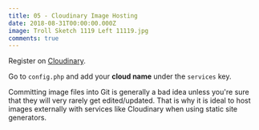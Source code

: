 ```yaml
---
title: 05 - Cloudinary Image Hosting
date: 2018-08-31T00:00:00.000Z
image: Troll Sketch 1119 Left 11119.jpg
comments: true
---
```

Register on [Cloudinary](https://cloudinary.com/invites/lpov9zyyucivvxsnalc5/qq2slabgpy590znlop4j).

Go to `config.php` and add your **cloud name** under the `services` key.

Committing image files into Git is generally a bad idea unless you're sure that they will very rarely get edited/updated. That is why it is ideal to host images externally with services like Cloudinary when using static site generators.
